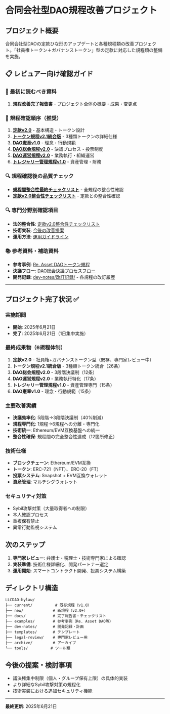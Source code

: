 # 合同会社型DAO規程改善プロジェクト

## プロジェクト概要
合同会社型DAOの定款ひな形のアップデートと各種規程類の改善プロジェクト。「社員権トークン＋ガバナンストークン」型の定款に対応した規程類の整備を実施。

## 📋 レビュアー向け確認ガイド

### 🎯 最初に読むべき資料
1. **[規程改善完了報告書](docs/規程改善完了報告書.md)** - プロジェクト全体の概要・成果・変更点

### 📖 規程確認順序（推奨）
1. **[定款v2.0](new/【社員権トークン＋ガバナンストークン】合同会社型DAO定款ひな形ver2.0md)** - 基本構造・トークン設計
2. **[トークン規程v2.1統合版](new/トークン規程_v2.1_統合版.md)** - 3種類トークンの詳細仕様
3. **[DAO憲章v1.0](new/DAO憲章v1.0.md)** - 理念・行動規範
4. **[DAO総会規程v2.0](new/DAO総会規程ver2.0.md)** - 決議プロセス・投票制度
5. **[DAO運営規程v2.0](new/DAO運営規程ver2.0.md)** - 業務執行・組織運営
6. **[トレジャリー管理規程v1.0](new/トレジャリー管理規程v1.0.md)** - 資産管理・財務

### 🔍 規程確認後の品質チェック
- **[規程間整合性最終チェックリスト](docs/規程間整合性最終チェックリスト.md)** - 全規程の整合性確認
- **[定款v2.0整合性チェックリスト](docs/定款v2.0整合性チェックリスト.md)** - 定款との整合性確認

### 🔍 専門分野別確認項目
- **法的整合性**: [定款v2.0整合性チェックリスト](docs/定款v2.0整合性チェックリスト.md)
- **技術実装**: [今後の改善提案](docs/今後の改善提案.md)
- **運用方法**: [運用ガイドライン](docs/運用ガイドライン.md)

### 📚 参考資料・補助資料
- **参考事例**: [Re. Asset DAOトークン規程](examples/ReAssetDAOtoken.md)
- **決議フロー**: [DAO総会決議プロセスフロー](new/DAO総会決議プロセスフロー.md)
- **開発記録**: [dev-notes/改訂記録/](dev-notes/改訂記録/) - 各規程の改訂履歴

---

## プロジェクト完了状況 ✅

### 実施期間
- **開始**: 2025年6月21日
- **完了**: 2025年6月21日（1日集中実施）

### 最終成果物（6規程体制）
1. **定款v2.0** - 社員権+ガバナンストークン型（既存、専門家レビュー中）
2. **トークン規程v2.1統合版** - 3種類トークン統合（26条）
3. **DAO総会規程v2.0** - 3段階決議制（12条）
4. **DAO運営規程v2.0** - 業務執行特化（17条）
5. **トレジャリー管理規程v1.0** - 資産管理専門（15条）
6. **DAO憲章v1.0** - 理念・行動規範（15条）

### 主要改善実績
- **決議効率化**: 5段階→3段階決議制（40%削減）
- **規程専門化**: 1規程→6規程への分離・専門化
- **技術統一**: Ethereum/EVM互換基盤への統一
- **整合性確保**: 規程間の完全整合性達成（12箇所修正）

### 技術仕様
- **ブロックチェーン**: Ethereum/EVM互換
- **トークン**: ERC-721（NFT）、ERC-20（FT）
- **投票システム**: Snapshot + EVM互換ウォレット
- **資産管理**: マルチシグウォレット

### セキュリティ対策
- Sybil攻撃対策（大量取得者への制限）
- 本人確認プロセス
- 重複保有禁止
- 異常行動監視システム

## 次のステップ
1. **専門家レビュー**: 弁護士・税理士・技術専門家による確認
2. **実装準備**: 技術仕様詳細化、開発パートナー選定
3. **運用開始**: スマートコントラクト開発、投票システム構築

## ディレクトリ構造
```
LLCDAO-bylaw/
├── current/          # 既存規程（v1.0）
├── new/             # 新規程（v2.0+）
├── docs/            # 完了報告書・チェックリスト
├── examples/        # 参考事例（Re. Asset DAO等）
├── dev-notes/       # 開発記録・計画
├── templates/       # テンプレート
├── legal-review/    # 専門家レビュー用
├── archive/         # アーカイブ
└── tools/          # ツール類
```

## 今後の提案・検討事項
- 議決権集中制限（個人・グループ保有上限）の具体的実装
- より詳細なSybil攻撃対策の規程化
- 技術実装における追加セキュリティ機能

---
**最終更新**: 2025年6月21日